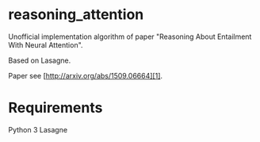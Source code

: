 reasoning_attention
===================
Unofficial implementation algorithm of paper "Reasoning About Entailment With Neural Attention".

Based on Lasagne.

Paper see [http://arxiv.org/abs/1509.06664][1].

Requirements
===========
Python 3
Lasagne


[1]: http://arxiv.org/abs/1509.06664
